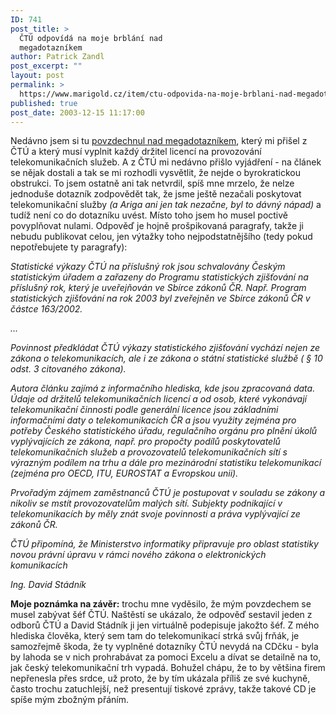 ```yaml
---
ID: 741
post_title: >
  ČTÚ odpovídá na moje brblání nad
  megadotazníkem
author: Patrick Zandl
post_excerpt: ""
layout: post
permalink: >
  https://www.marigold.cz/item/ctu-odpovida-na-moje-brblani-nad-megadotaznikem
published: true
post_date: 2003-12-15 11:17:00
---
```

<P>Nedávno jsem si tu <A href="/zprava.html?id=25785">povzdechnul nad megadotazníkem</A>, který mi přišel z ČTÚ a který musí vyplnit každý držitel licencí na provozování telekomunikačních služeb. A z ČTÚ mi nedávno přišlo vyjádření - na článek se nějak dostali a tak se mi rozhodli vysvětlit, že nejde o byrokratickou obstrukci. To jsem ostatně ani tak netvrdil, spíš mne mrzelo, že nelze jednoduše dotazník zodpovědět tak, že jsme ještě nezačali poskytovat telekomunikační služby <EM>(a Ariga ani jen tak nezačne, byl to dávný nápad)</EM> a tudíž není co do dotazníku uvést. Místo toho jsem ho musel poctivě povyplňovat nulami. Odpověď je hojně prošpikovaná paragrafy, takže ji nebudu publikovat celou, jen výtažky toho nejpodstatnějšího (tedy pokud nepotřebujete ty paragrafy):</P>
<P><EM>Statistické výkazy ČTÚ na příslušný rok jsou schvalovány Českým statistickým úřadem a zařazeny do Programu statistických zjišťování na příslušný rok, který je uveřejňován ve Sbírce zákonů ČR. Např. Program statistických zjišťování na rok 2003 byl zveřejněn ve Sbírce zákonů ČR v částce 163/2002.</EM>&#160;</P>
<P><EM>...</EM></P>
<P><EM>Povinnost předkládat ČTÚ výkazy statistického zjišťování vychází nejen ze zákona o telekomunikacích, ale i ze zákona o státní statistické službě ( § 10 odst. 3 citovaného zákona).</EM></P>
<P><EM>Autora článku zajímá z informačního hlediska, kde jsou zpracovaná data. Údaje od držitelů telekomunikačních licencí a od osob, které vykonávají telekomunikační činnosti podle generální licence jsou základními informačními daty o telekomunikacích ČR a jsou využity zejména pro potřeby Českého statistického úřadu, regulačního orgánu pro plnění úkolů vyplývajících ze zákona, např. pro propočty podílů poskytovatelů telekomunikačních služeb a provozovatelů telekomunikačních sítí s výrazným podílem na trhu a dále pro mezinárodní statistiku telekomunikací (zejména pro OECD, ITU, EUROSTAT a Evropskou unii).</EM></P>
<P><EM>Prvořadým zájmem zaměstnanců ČTÚ je postupovat v souladu se zákony a nikoliv se mstít provozovatelům malých sítí. Subjekty podnikající v telekomunikacích by měly znát svoje povinnosti a práva vyplývající ze zákonů ČR. </EM></P>
<P><EM>ČTÚ připomíná, že Ministerstvo informatiky připravuje pro oblast statistiky novou právní úpravu v rámci nového zákona o elektronických komunikacích </EM></P>
<P><EM>Ing. David Stádník</EM> </P>
<P><STRONG>Moje poznámka na závěr:</STRONG> trochu mne vyděsilo, že mým povzdechem se musel zabývat šéf ČTÚ. Naštěstí se ukázalo, že odpověď sestavil jeden z odborů ČTÚ a David Stádník ji jen virtuálně podepisuje jakožto šéf. Z mého hlediska člověka, který sem tam do telekomunikací strká svůj frňák, je samozřejmě škoda, že ty vyplněné dotazníky ČTÚ nevydá na CDčku - byla by lahoda se v nich prohrabávat za pomoci Excelu a dívat se detailně na to, jak český telekomunikační trh vypadá. Bohužel chápu, že to by většina firem nepřenesla přes srdce, už proto, že by tím ukázala příliš ze své kuchyně, často trochu zatuchlejší, než presentují tiskové zprávy, takže takové CD je spíše mým zbožným přáním.</P>